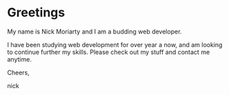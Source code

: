 # Greetings

My name is Nick Moriarty and I am a budding web developer.

I have been studying web development for over year a now, and am looking to continue further my skills.
Please check out my stuff and contact me anytime.

Cheers,

nick
